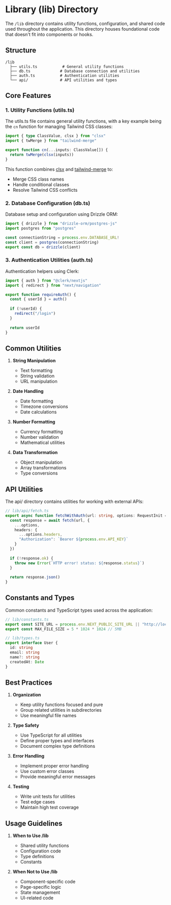 # Library (lib) Directory

The `/lib` directory contains utility functions, configuration, and shared code used throughout the application. This directory houses foundational code that doesn't fit into components or hooks.

## Structure

```plaintext
/lib
  ├── utils.ts           # General utility functions
  ├── db.ts             # Database connection and utilities
  ├── auth.ts           # Authentication utilities
  └── api/              # API utilities and types
```

## Core Features

### 1. Utility Functions (utils.ts)

The utils.ts file contains general utility functions, with a key example being the `cn` function for managing Tailwind CSS classes:

```typescript
import { type ClassValue, clsx } from "clsx"
import { twMerge } from "tailwind-merge"

export function cn(...inputs: ClassValue[]) {
  return twMerge(clsx(inputs))
}
```

This function combines [clsx](https://github.com/lukeed/clsx) and [tailwind-merge](https://github.com/dcastil/tailwind-merge) to:
- Merge CSS class names
- Handle conditional classes
- Resolve Tailwind CSS conflicts

### 2. Database Configuration (db.ts)

Database setup and configuration using Drizzle ORM:

```typescript
import { drizzle } from "drizzle-orm/postgres-js"
import postgres from "postgres"

const connectionString = process.env.DATABASE_URL!
const client = postgres(connectionString)
export const db = drizzle(client)
```

### 3. Authentication Utilities (auth.ts)

Authentication helpers using Clerk:

```typescript
import { auth } from "@clerk/nextjs"
import { redirect } from "next/navigation"

export function requireAuth() {
  const { userId } = auth()
  
  if (!userId) {
    redirect("/login")
  }
  
  return userId
}
```

## Common Utilities

1. **String Manipulation**
   - Text formatting
   - String validation
   - URL manipulation

2. **Date Handling**
   - Date formatting
   - Timezone conversions
   - Date calculations

3. **Number Formatting**
   - Currency formatting
   - Number validation
   - Mathematical utilities

4. **Data Transformation**
   - Object manipulation
   - Array transformations
   - Type conversions

## API Utilities

The api/ directory contains utilities for working with external APIs:

```typescript
// lib/api/fetch.ts
export async function fetchWithAuth(url: string, options: RequestInit = {}) {
  const response = await fetch(url, {
    ...options,
    headers: {
      ...options.headers,
      "Authorization": `Bearer ${process.env.API_KEY}`
    }
  })
  
  if (!response.ok) {
    throw new Error(`HTTP error! status: ${response.status}`)
  }
  
  return response.json()
}
```

## Constants and Types

Common constants and TypeScript types used across the application:

```typescript
// lib/constants.ts
export const SITE_URL = process.env.NEXT_PUBLIC_SITE_URL || "http://localhost:3000"
export const MAX_FILE_SIZE = 5 * 1024 * 1024 // 5MB

// lib/types.ts
export interface User {
  id: string
  email: string
  name?: string
  createdAt: Date
}
```

## Best Practices

1. **Organization**
   - Keep utility functions focused and pure
   - Group related utilities in subdirectories
   - Use meaningful file names

2. **Type Safety**
   - Use TypeScript for all utilities
   - Define proper types and interfaces
   - Document complex type definitions

3. **Error Handling**
   - Implement proper error handling
   - Use custom error classes
   - Provide meaningful error messages

4. **Testing**
   - Write unit tests for utilities
   - Test edge cases
   - Maintain high test coverage

## Usage Guidelines

1. **When to Use /lib**
   - Shared utility functions
   - Configuration code
   - Type definitions
   - Constants

2. **When Not to Use /lib**
   - Component-specific code
   - Page-specific logic
   - State management
   - UI-related code